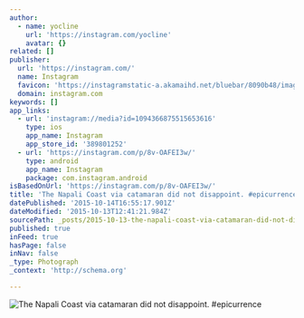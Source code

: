 ```yaml
---
author:
  - name: yocline
    url: 'https://instagram.com/yocline'
    avatar: {}
related: []
publisher:
  url: 'https://instagram.com/'
  name: Instagram
  favicon: 'https://instagramstatic-a.akamaihd.net/bluebar/8090b48/images/ico/favicon.ico'
  domain: instagram.com
keywords: []
app_links:
  - url: 'instagram://media?id=1094366875515653616'
    type: ios
    app_name: Instagram
    app_store_id: '389801252'
  - url: 'https://instagram.com/p/8v-OAFEI3w/'
    type: android
    app_name: Instagram
    package: com.instagram.android
isBasedOnUrl: 'https://instagram.com/p/8v-OAFEI3w/'
title: 'The Napali Coast via catamaran did not disappoint. #epicurrence'
datePublished: '2015-10-14T16:55:17.901Z'
dateModified: '2015-10-13T12:41:21.984Z'
sourcePath: _posts/2015-10-13-the-napali-coast-via-catamaran-did-not-disappoint-epicurre.md
published: true
inFeed: true
hasPage: false
inNav: false
_type: Photograph
_context: 'http://schema.org'

---
```

![The Napali Coast via catamaran did not disappoint&period; &num;epicurrence](https://igcdn-photos-e-a.akamaihd.net/hphotos-ak-xfa1/t51.2885-15/s640x640/sh0.08/e35/12070823_914073638683676_666494881_n.jpg)